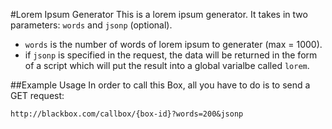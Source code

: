 #Lorem Ipsum Generator
This is a lorem ipsum generator. It takes in two parameters: `words` and `jsonp` (optional).

* `words` is the number of words of lorem ipsum to generater (max = 1000).
* if `jsonp` is specified in the request, the data will be returned in the form of a script 
which will put the result into a global varialbe called `lorem`.

##Example Usage
In order to call this Box, all you have to do is to send a GET request:

	http://blackbox.com/callbox/{box-id}?words=200&jsonp

